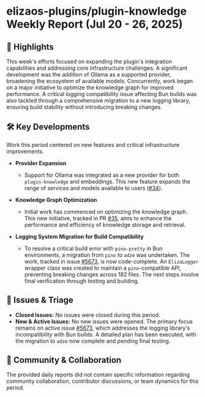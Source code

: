 # elizaos-plugins/plugin-knowledge Weekly Report (Jul 20 - 26, 2025)

## 🚀 Highlights
This week's efforts focused on expanding the plugin's integration capabilities and addressing core infrastructure challenges. A significant development was the addition of Ollama as a supported provider, broadening the ecosystem of available models. Concurrently, work began on a major initiative to optimize the knowledge graph for improved performance. A critical logging compatibility issue affecting Bun builds was also tackled through a comprehensive migration to a new logging library, ensuring build stability without introducing breaking changes.

## 🛠️ Key Developments
Work this period centered on new features and critical infrastructure improvements.

*   **Provider Expansion**
    *   Support for Ollama was integrated as a new provider for both `plugin-knowledge` and embeddings. This new feature expands the range of services and models available to users ([#34](https://github.com/elizaos-plugins/plugin-knowledge/pull/34)).

*   **Knowledge Graph Optimization**
    *   Initial work has commenced on optimizing the knowledge graph. This new initiative, tracked in PR [#35](https://github.com/elizaos-plugins/plugin-knowledge/pull/35), aims to enhance the performance and efficiency of knowledge storage and retrieval.

*   **Logging System Migration for Build Compatibility**
    *   To resolve a critical build error with `pino-pretty` in Bun environments, a migration from `pino` to `adze` was undertaken. The work, tracked in issue [#5673](https://github.com/elizaos-plugins/plugin-knowledge/issues/5673), is now code-complete. An `ElizaLogger` wrapper class was created to maintain a `pino`-compatible API, preventing breaking changes across 182 files. The next steps involve final verification through testing and building.

## 🐛 Issues & Triage
*   **Closed Issues:** No issues were closed during this period.
*   **New & Active Issues:** No new issues were opened. The primary focus remains on active issue [#5673](https://github.com/elizaos-plugins/plugin-knowledge/issues/5673), which addresses the logging library's incompatibility with Bun builds. A detailed plan has been executed, with the migration to `adze` now complete and pending final testing.

## 💬 Community & Collaboration
The provided daily reports did not contain specific information regarding community collaboration, contributor discussions, or team dynamics for this period.